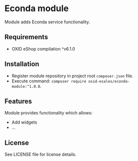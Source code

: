 Econda module
=============

Module adds Econda service functionality.

## Requirements

* OXID eShop compilation ^v6.1.0

## Installation

* Register module repository in project root `composer.json` file.
* Execute command: `composer require oxid-esales/econda-module:^1.0.0`.

## Features

Module provides functionality which allows:
* Add widgets
* ...

## License

See LICENSE file for license details.
